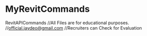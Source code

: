 # MyRevitCommands
RevitAPICommands
//All Files are for educational purposes.
//official.jaydeo@gmail.com
//Recruiters can Check for Evaluation 
